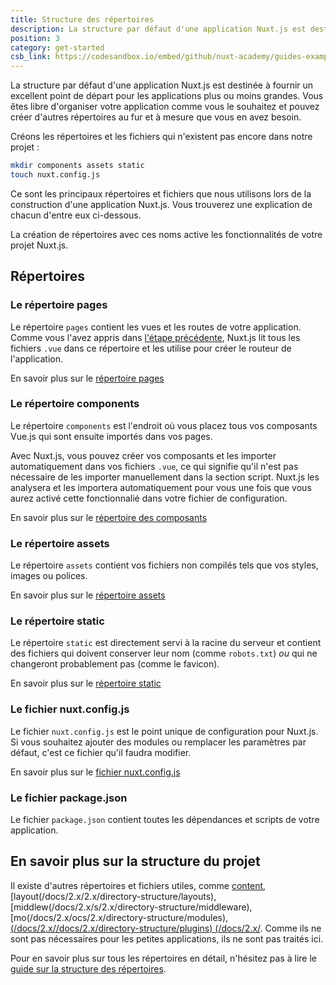 ```yaml
---
title: Structure des répertoires
description: La structure par défaut d'une application Nuxt.js est destinée à fournir un excellent point de départ pour les applications plus ou moins grandes. Vous êtes libre d'organiser votre application comme vous le souhaitez et pouvez créer d'autres répertoires au fur et à mesure que vous en avez besoin.
position: 3
category: get-started
csb_link: https://codesandbox.io/embed/github/nuxt-academy/guides-examples/tree/master/01_get_started/03_directory_structure?fontsize=14&hidenavigation=1&theme=dark
---
```


La structure par défaut d'une application Nuxt.js est destinée à fournir un excellent point de départ pour les applications plus ou moins grandes. Vous êtes libre d'organiser votre application comme vous le souhaitez et pouvez créer d'autres répertoires au fur et à mesure que vous en avez besoin.

Créons les répertoires et les fichiers qui n'existent pas encore dans notre projet :

```bash
mkdir components assets static
touch nuxt.config.js
```

Ce sont les principaux répertoires et fichiers que nous utilisons lors de la construction d'une application Nuxt.js. Vous trouverez une explication de chacun d'entre eux ci-dessous.

<base-alert type="info">

La création de répertoires avec ces noms active les fonctionnalités de votre projet Nuxt.js.

</base-alert>

## Répertoires

### Le répertoire pages

Le répertoire `pages` contient les vues et les routes de votre application. Comme vous l'avez appris dans [l'étape précédente](/docs/2.x/get-started/routing), Nuxt.js lit tous les fichiers `.vue` dans ce répertoire et les utilise pour créer le routeur de l'application.

<base-alert type="next">

En savoir plus sur le [répertoire pages](/docs/2.x/x/directory-structure/pages)

</base-alert>

### Le répertoire components

Le répertoire `components` est l'endroit où vous placez tous vos composants Vue.js qui sont ensuite importés dans vos pages.

Avec Nuxt.js, vous pouvez créer vos composants et les importer automatiquement dans vos fichiers `.vue`, ce qui signifie qu'il n'est pas nécessaire de les importer manuellement dans la section script. Nuxt.js les analysera et les importera automatiquement pour vous une fois que vous aurez activé cette fonctionnalié dans votre fichier de configuration.

<base-alert type="next">

En savoir plus sur le [répertoire des composants](/docs/2.x/x/directory-structure/components)

</base-alert>

### Le répertoire assets

Le répertoire `assets` contient vos fichiers non compilés tels que vos styles, images ou polices.

<base-alert type="next">

En savoir plus sur le [répertoire assets](/docs/2.x/x/directory-structure/assets)

</base-alert>

### Le répertoire static

Le répertoire `static` est directement servi à la racine du serveur et contient des fichiers qui doivent conserver leur nom (comme `robots.txt`) _ou_ qui ne changeront probablement pas (comme le favicon).

<base-alert type="next">

En savoir plus sur le [répertoire static](/docs/2.x/x/directory-structure/static)

</base-alert>

### Le fichier nuxt.config.js

Le fichier `nuxt.config.js` est le point unique de configuration pour Nuxt.js. Si vous souhaitez ajouter des modules ou remplacer les paramètres par défaut, c'est ce fichier qu'il faudra modifier.

<base-alert type="next">

En savoir plus sur le [fichier nuxt.config.js](/docs/2.x/x/directory-structure/nuxt-config)

</base-alert>

### Le fichier package.json

Le fichier `package.json` contient toutes les dépendances et scripts de votre application.

<app-modal>
  <code-sandbox  :src="csb_link"></code-sandbox>
</app-modal>

## En savoir plus sur la structure du projet

Il existe d'autres répertoires et fichiers utiles, comme [content](/docs/2.x/x/directory-structure/content), [layout(/docs/2.x/2.x/directory-structure/layouts), [middlew(/docs/2.x/s/2.x/directory-structure/middleware), [mo(/docs/2.x/ocs/2.x/directory-structure/modules), [(/docs/2.x//docs/2.x/directory-structure/plugins) (/docs/2.x/](/docs/2.x/directory-structure/store). Comme ils ne sont pas nécessaires pour les petites applications, ils ne sont pas traités ici.

<base-alert type="next">

Pour en savoir plus sur tous les répertoires en détail, n'hésitez pas à lire le [guide sur la structure des répertoires](/docs/2.x/x/directory-structure/nuxt).

</base-alert>
